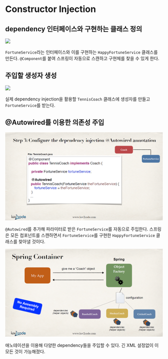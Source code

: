 # Constructor Injection

## dependency 인터페이스와 구현하는 클래스 정의

![](../../.gitbook/assets/20200107170026%20%281%29.png)

`FortuneService`라는 인터페이스와 이를 구현하는 `HappyFortuneService` 클래스를 만든다. `@Component`를 붙여 스프링이 자동으로 스캔하고 구현체를 찾을 수 있게 한다.

## 주입할 생성자 생성

![](../../.gitbook/assets/20200107170034%20%281%29.png)

실제 dependency injection을 활용할 `TennisCoach` 클래스에 생성자를 만들고 `FortuneService`를 받는다.

## @Autowired를 이용한 의존성 주입

![](../../.gitbook/assets/udemy/20200107170044.png)

`@Autowired`를 추가해 파라미터로 받은 `FortuneService`를 자동으로 주입한다. 스프링은 모든 컴포넌트를 스캔하면서 `FortuneService`를 구현한 `HappyFortuneService` 클래스를 찾아낼 것이다.

![](../../.gitbook/assets/udemy/20200107170055.png)

애노테이션을 이용해 다양한 dependency들을 주입할 수 있다. 긴 XML 설정없이 이 모든 것이 가능해졌다.

